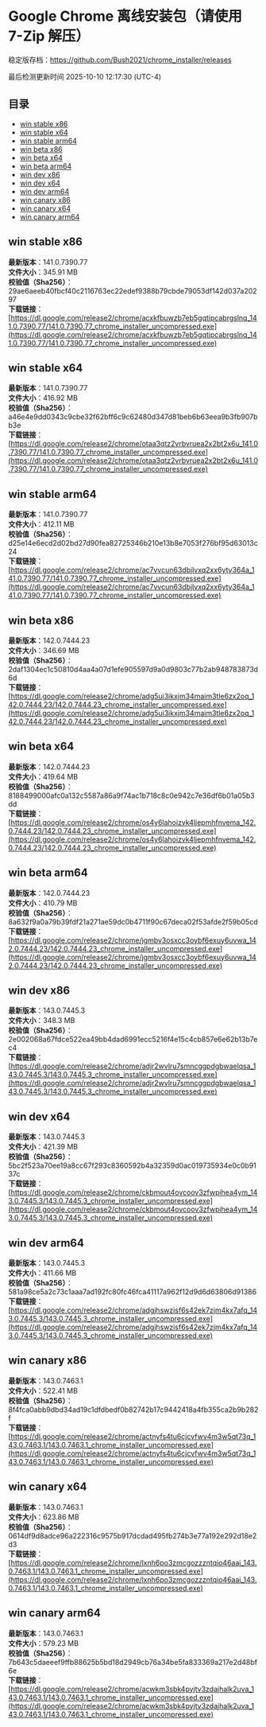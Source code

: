 # Google Chrome 离线安装包（请使用 7-Zip 解压）
稳定版存档：<https://github.com/Bush2021/chrome_installer/releases>

最后检测更新时间
2025-10-10 12:17:30 (UTC-4)

## 目录
* [win stable x86](https://github.com/Bush2021/chrome_installer?tab=readme-ov-file#win-stable-x86)
* [win stable x64](https://github.com/Bush2021/chrome_installer?tab=readme-ov-file#win-stable-x64)
* [win stable arm64](https://github.com/Bush2021/chrome_installer?tab=readme-ov-file#win-stable-arm64)
* [win beta x86](https://github.com/Bush2021/chrome_installer?tab=readme-ov-file#win-beta-x86)
* [win beta x64](https://github.com/Bush2021/chrome_installer?tab=readme-ov-file#win-beta-x64)
* [win beta arm64](https://github.com/Bush2021/chrome_installer?tab=readme-ov-file#win-beta-arm64)
* [win dev x86](https://github.com/Bush2021/chrome_installer?tab=readme-ov-file#win-dev-x86)
* [win dev x64](https://github.com/Bush2021/chrome_installer?tab=readme-ov-file#win-dev-x64)
* [win dev arm64](https://github.com/Bush2021/chrome_installer?tab=readme-ov-file#win-dev-arm64)
* [win canary x86](https://github.com/Bush2021/chrome_installer?tab=readme-ov-file#win-canary-x86)
* [win canary x64](https://github.com/Bush2021/chrome_installer?tab=readme-ov-file#win-canary-x64)
* [win canary arm64](https://github.com/Bush2021/chrome_installer?tab=readme-ov-file#win-canary-arm64)

## win stable x86
**最新版本**：141.0.7390.77  
**文件大小**：345.91 MB  
**校验值（Sha256）**：29ae6aeeb40fbcf40c2116763ec22edef9388b79cbde79053df142d037a20297  
**下载链接**：[https://dl.google.com/release2/chrome/acxkfbuwzb7eb5gqtipcabrgslnq_141.0.7390.77/141.0.7390.77_chrome_installer_uncompressed.exe](https://dl.google.com/release2/chrome/acxkfbuwzb7eb5gqtipcabrgslnq_141.0.7390.77/141.0.7390.77_chrome_installer_uncompressed.exe)  

## win stable x64
**最新版本**：141.0.7390.77  
**文件大小**：416.92 MB  
**校验值（Sha256）**：a46e4e9dd0343c9cbe32f62bff6c9c62480d347d81beb6b63eea9b3fb907bb3e  
**下载链接**：[https://dl.google.com/release2/chrome/otaa3qtz2vrbvruea2x2bt2x6u_141.0.7390.77/141.0.7390.77_chrome_installer_uncompressed.exe](https://dl.google.com/release2/chrome/otaa3qtz2vrbvruea2x2bt2x6u_141.0.7390.77/141.0.7390.77_chrome_installer_uncompressed.exe)  

## win stable arm64
**最新版本**：141.0.7390.77  
**文件大小**：412.11 MB  
**校验值（Sha256）**：d25e14e6ecd2d02bd27d90fea82725346b210e13b8e7053f276bf95d63013c24  
**下载链接**：[https://dl.google.com/release2/chrome/ac7vvcun63dbjlvxq2xx6yty364a_141.0.7390.77/141.0.7390.77_chrome_installer_uncompressed.exe](https://dl.google.com/release2/chrome/ac7vvcun63dbjlvxq2xx6yty364a_141.0.7390.77/141.0.7390.77_chrome_installer_uncompressed.exe)  

## win beta x86
**最新版本**：142.0.7444.23  
**文件大小**：346.69 MB  
**校验值（Sha256）**：2daf1304ec1c50810d4aa4a07d1efe905597d9a0d9803c77b2ab948783873d6d  
**下载链接**：[https://dl.google.com/release2/chrome/adg5ui3ikxjm34maim3tle6zx2oq_142.0.7444.23/142.0.7444.23_chrome_installer_uncompressed.exe](https://dl.google.com/release2/chrome/adg5ui3ikxjm34maim3tle6zx2oq_142.0.7444.23/142.0.7444.23_chrome_installer_uncompressed.exe)  

## win beta x64
**最新版本**：142.0.7444.23  
**文件大小**：419.64 MB  
**校验值（Sha256）**：8188499000afc0a132c5587a86a9f74ac1b718c8c0e942c7e36df6b01a05b3dd  
**下载链接**：[https://dl.google.com/release2/chrome/os4y6lahoizvk4ljepmhfnvema_142.0.7444.23/142.0.7444.23_chrome_installer_uncompressed.exe](https://dl.google.com/release2/chrome/os4y6lahoizvk4ljepmhfnvema_142.0.7444.23/142.0.7444.23_chrome_installer_uncompressed.exe)  

## win beta arm64
**最新版本**：142.0.7444.23  
**文件大小**：410.79 MB  
**校验值（Sha256）**：8a632f9a0a79b39fdf21a271ae59dc0b4711f90c67deca02f53afde2f59b05cd  
**下载链接**：[https://dl.google.com/release2/chrome/jgmbv3osxcc3oybf6exuy6uvwa_142.0.7444.23/142.0.7444.23_chrome_installer_uncompressed.exe](https://dl.google.com/release2/chrome/jgmbv3osxcc3oybf6exuy6uvwa_142.0.7444.23/142.0.7444.23_chrome_installer_uncompressed.exe)  

## win dev x86
**最新版本**：143.0.7445.3  
**文件大小**：348.3 MB  
**校验值（Sha256）**：2e002068a67fdce522ea49bb4dad6991ecc5216f4e15c4cb857e6e62b13b7ec4  
**下载链接**：[https://dl.google.com/release2/chrome/adjr2wvlru7smncggpdgbwaelqsa_143.0.7445.3/143.0.7445.3_chrome_installer_uncompressed.exe](https://dl.google.com/release2/chrome/adjr2wvlru7smncggpdgbwaelqsa_143.0.7445.3/143.0.7445.3_chrome_installer_uncompressed.exe)  

## win dev x64
**最新版本**：143.0.7445.3  
**文件大小**：421.39 MB  
**校验值（Sha256）**：5bc2f523a70ee19a8cc67f293c8360592b4a32359d0ac019735934e0c0b9137c  
**下载链接**：[https://dl.google.com/release2/chrome/ckbmout4ovcoov3zfwpihea4ym_143.0.7445.3/143.0.7445.3_chrome_installer_uncompressed.exe](https://dl.google.com/release2/chrome/ckbmout4ovcoov3zfwpihea4ym_143.0.7445.3/143.0.7445.3_chrome_installer_uncompressed.exe)  

## win dev arm64
**最新版本**：143.0.7445.3  
**文件大小**：411.66 MB  
**校验值（Sha256）**：581a98ce5a2c73c1aaa7ad192fc80fc46fca41117a962f12d9d6d63806d91386  
**下载链接**：[https://dl.google.com/release2/chrome/adgjhswzisf6s42ek7zjm4kx7afq_143.0.7445.3/143.0.7445.3_chrome_installer_uncompressed.exe](https://dl.google.com/release2/chrome/adgjhswzisf6s42ek7zjm4kx7afq_143.0.7445.3/143.0.7445.3_chrome_installer_uncompressed.exe)  

## win canary x86
**最新版本**：143.0.7463.1  
**文件大小**：522.41 MB  
**校验值（Sha256）**：8f4fca0abb9dbd34ad19c1dfdbedf0b82742b17c9442418a4fb355ca2b9b282f  
**下载链接**：[https://dl.google.com/release2/chrome/actnyfs4tu6cjcvfwv4m3w5qt73q_143.0.7463.1/143.0.7463.1_chrome_installer_uncompressed.exe](https://dl.google.com/release2/chrome/actnyfs4tu6cjcvfwv4m3w5qt73q_143.0.7463.1/143.0.7463.1_chrome_installer_uncompressed.exe)  

## win canary x64
**最新版本**：143.0.7463.1  
**文件大小**：623.86 MB  
**校验值（Sha256）**：0614df9d8adce96a222316c9575b917dcdad495fb274b3e77a192e292d18e2d3  
**下载链接**：[https://dl.google.com/release2/chrome/lxnh6po3zmcgozzzntqio46aai_143.0.7463.1/143.0.7463.1_chrome_installer_uncompressed.exe](https://dl.google.com/release2/chrome/lxnh6po3zmcgozzzntqio46aai_143.0.7463.1/143.0.7463.1_chrome_installer_uncompressed.exe)  

## win canary arm64
**最新版本**：143.0.7463.1  
**文件大小**：579.23 MB  
**校验值（Sha256）**：7b643c5daeeef9ffb88625b5bd18d2949cb76a34be5fa833369a217e2d48bf6e  
**下载链接**：[https://dl.google.com/release2/chrome/acwkm3sbk4pyjtv3zdajhalk2uva_143.0.7463.1/143.0.7463.1_chrome_installer_uncompressed.exe](https://dl.google.com/release2/chrome/acwkm3sbk4pyjtv3zdajhalk2uva_143.0.7463.1/143.0.7463.1_chrome_installer_uncompressed.exe)  

